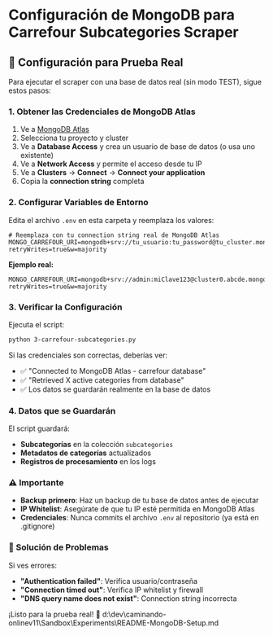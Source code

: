 # Configuración de MongoDB para Carrefour Subcategories Scraper

## 🚀 Configuración para Prueba Real

Para ejecutar el scraper con una base de datos real (sin modo TEST), sigue estos pasos:

### 1. Obtener las Credenciales de MongoDB Atlas

1. Ve a [MongoDB Atlas](https://cloud.mongodb.com/)
2. Selecciona tu proyecto y cluster
3. Ve a **Database Access** y crea un usuario de base de datos (o usa uno existente)
4. Ve a **Network Access** y permite el acceso desde tu IP
5. Ve a **Clusters** → **Connect** → **Connect your application**
6. Copia la **connection string** completa

### 2. Configurar Variables de Entorno

Edita el archivo `.env` en esta carpeta y reemplaza los valores:

```env
# Reemplaza con tu connection string real de MongoDB Atlas
MONGO_CARREFOUR_URI=mongodb+srv://tu_usuario:tu_password@tu_cluster.mongodb.net/carrefour?retryWrites=true&w=majority
```

**Ejemplo real:**
```env
MONGO_CARREFOUR_URI=mongodb+srv://admin:miClave123@cluster0.abcde.mongodb.net/carrefour?retryWrites=true&w=majority
```

### 3. Verificar la Configuración

Ejecuta el script:
```bash
python 3-carrefour-subcategories.py
```

Si las credenciales son correctas, deberías ver:
- ✅ "Connected to MongoDB Atlas - carrefour database"
- ✅ "Retrieved X active categories from database"
- ✅ Los datos se guardarán realmente en la base de datos

### 4. Datos que se Guardarán

El script guardará:
- **Subcategorías** en la colección `subcategories`
- **Metadatos de categorías** actualizados
- **Registros de procesamiento** en los logs

### ⚠️ Importante

- **Backup primero**: Haz un backup de tu base de datos antes de ejecutar
- **IP Whitelist**: Asegúrate de que tu IP esté permitida en MongoDB Atlas
- **Credenciales**: Nunca commits el archivo `.env` al repositorio (ya está en .gitignore)

### 🔧 Solución de Problemas

Si ves errores:
- **"Authentication failed"**: Verifica usuario/contraseña
- **"Connection timed out"**: Verifica IP whitelist y firewall
- **"DNS query name does not exist"**: Connection string incorrecta

¡Listo para la prueba real! 🎯</content>
<parameter name="filePath">d:\dev\caminando-onlinev11\Sandbox\Experiments\README-MongoDB-Setup.md